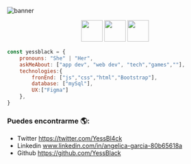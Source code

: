 ![banner](https://user-images.githubusercontent.com/70681219/211132768-cccbbae2-d8f9-469b-be19-e999c0f738ee.jpg)

<div align="center">
    <a href="https://www.linkedin.com/in/angelica-garcia-osorio/"><img src="https://cdn-icons-png.flaticon.com/512/174/174857.png" width="50px"></a>
    <a href="https://twitter.com/YessBl4ck"><img src="https://cdn-icons-png.flaticon.com/512/3037/3037366.png" width="50px"></a>
    <a href="https://twitter.com/YessBl4ck"><img src="http://3.bp.blogspot.com/-LreV4qrWx2Q/UPgmDL5WZ0I/AAAAAAAACWg/BZEpXOQVr6s/s1600/twitter-bird-light-bgs.png" width="50px"></a>
</div>

```javascript
const yessblack = {
    pronouns: "She" | "Her",
    askMeAbout: ["app dev", "web dev", "tech","games",""],
    technologies:{
        fronEnd: ["js","css","html","Bootstrap"],
        database: ["mySql"],
        UX:["Figma"]
    },
}
```

### Puedes encontrarme 🌎:
- Twitter https://twitter.com/YessBl4ck
- Linkedin www.linkedin.com/in/angelica-garcia-80b65618a
- Github https://github.com/YessBlack


